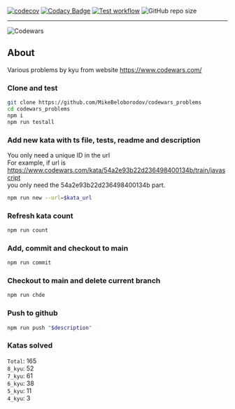 [![codecov](https://codecov.io/gh/MikeBeloborodov/codewars_problems/graph/badge.svg?token=276C6UO7OL)](https://codecov.io/gh/MikeBeloborodov/codewars_problems)
[![Codacy Badge](https://app.codacy.com/project/badge/Grade/563776c906754dc7ac3f31217a1ff03f)](https://app.codacy.com/gh/MikeBeloborodov/codewars_problems/dashboard?utm_source=gh&utm_medium=referral&utm_content=&utm_campaign=Badge_grade)
[![Test workflow](https://github.com/MikeBeloborodov/codewars_problems/actions/workflows/main.yml/badge.svg)](https://github.com/MikeBeloborodov/codewars_problems/actions/workflows/main.yml)
![GitHub repo size](https://img.shields.io/github/repo-size/MikeBeloborodov/codewars_problems)

---

![Codewars](https://www.codewars.com/users/MikeBeloborodov/badges/large)

## About

Various problems by kyu from website https://www.codewars.com/

### Clone and test

```sh
git clone https://github.com/MikeBeloborodov/codewars_problems
cd codewars_problems
npm i
npm run testall
```

### Add new kata with ts file, tests, readme and description

You only need a unique ID in the url \
For example, if url is https://www.codewars.com/kata/54a2e93b22d236498400134b/train/javascript \
you only need the 54a2e93b22d236498400134b part.

```sh
npm run new --url=$kata_url
```

### Refresh kata count

```sh
npm run count
```

### Add, commit and checkout to main

```sh
npm run commit
```

### Checkout to main and delete current branch

```sh
npm run chde
```

### Push to github

```sh
npm run push "$description"
```

### Katas solved

`Total`: 165
\
`8_kyu`: 52
\
`7_kyu`: 61
\
`6_kyu`: 38
\
`5_kyu`: 11
\
`4_kyu`: 3
